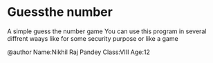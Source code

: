 # Guessthe number

A simple guess the number game  You can use this program in several diffrent waays like for some security purpose or like a game<br>


@author 
Name:Nikhil Raj Pandey
Class:VIII
Age:12
